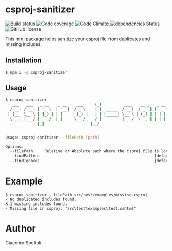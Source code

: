 # csproj-sanitizer

[![Build status](https://travis-ci.com/giacomos/csproj-sanitizer.svg?branch=master)](https://travis-ci.org/giacomos/csproj-sanitizer)
![Code coverage](https://img.shields.io/badge/coverage-100%25-brightgreen.svg)
[![Code Climate](https://codeclimate.com/github/giacomos/csproj-sanitizer/badges/gpa.svg)](https://codeclimate.com/github/giacomos/csproj-sanitizer)
[![dependencies Status](https://david-dm.org/giacomos/csproj-sanitizer/status.svg)](https://david-dm.org/mantovanig/giacomos/csproj-sanitizer)
![GitHub license](https://img.shields.io/badge/license-MIT-blue.svg)

This mini package helps sanitize your csproj file from duplicates and missing includes.

## Installation

```bash
$ npm i -g csproj-sanitizer
```

## Usage

```bash
$ csproj-sanitizer                                                                                                                                                                                  _                                 _   _     _
   ___   ___   _ __    _ __    ___     (_)          ___    __ _   _ __   (_) | |_  (_)  ____   ___   _ __
  / __| / __| | '_ \  | '__|  / _ \    | |  _____  / __|  / _` | | '_ \  | | | __| | | |_  /  / _ \ | '__|
 | (__  \__ \ | |_) | | |    | (_) |   | | |_____| \__ \ | (_| | | | | | | | | |_  | |  / /  |  __/ | |
  \___| |___/ | .__/  |_|     \___/   _/ |         |___/  \__,_| |_| |_| |_|  \__| |_| /___|  \___| |_|
              |_|                    |__/


Usage: csproj-sanitizer --filePath [path]

Options:
  --filePath     Relative or Absolute path where the csproj file is located  [required]
  --findPattern                                                  [default: "**/*.{cshtml,cs}"]
  --findIgnores                                                  [default: "{node_modules,obj,bin}/**"]
```

# Example

```
$ csproj-sanitizer --filePath src/test/examples/missing.csproj
✓ No duplicated includes found.
X 1 missing includes found.
- Missing file in csproj: "src\test\examples\test.cshtml"
```

# Author
Giacomo Spettoli
